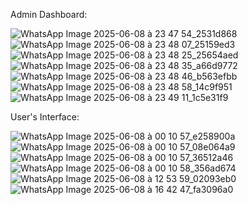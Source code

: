 Admin Dashboard:

![WhatsApp Image 2025-06-08 à 23 47 54_2531d868](https://github.com/user-attachments/assets/55cf7396-8be4-4228-9a83-dd3591328693)
![WhatsApp Image 2025-06-08 à 23 48 07_25159ed3](https://github.com/user-attachments/assets/cfcce046-b575-4b34-ba73-c252efe82f8a)
![WhatsApp Image 2025-06-08 à 23 48 25_25654aed](https://github.com/user-attachments/assets/e22377f9-3e25-4f22-8493-107e0d0ebae8)
![WhatsApp Image 2025-06-08 à 23 48 35_a66d9772](https://github.com/user-attachments/assets/88f15ad8-0e64-4714-b7ed-79ca72409cda)
![WhatsApp Image 2025-06-08 à 23 48 46_b563efbb](https://github.com/user-attachments/assets/ff800eb0-86a0-4e1f-b566-b196361a3a40)
![WhatsApp Image 2025-06-08 à 23 48 58_14c9f951](https://github.com/user-attachments/assets/597bc73b-ac91-4b04-8293-5a98a1c8e012)
![WhatsApp Image 2025-06-08 à 23 49 11_1c5e31f9](https://github.com/user-attachments/assets/9398f1dc-827e-4f43-bed8-765ffb058e91)

User's Interface:

![WhatsApp Image 2025-06-08 à 00 10 57_e258900a](https://github.com/user-attachments/assets/0aea8e8b-d5c6-4b4c-ab5e-0a5b28abcfac)
![WhatsApp Image 2025-06-08 à 00 10 57_08e064a9](https://github.com/user-attachments/assets/2ebe0f18-61c0-41b7-87eb-f6f027cccfee)
![WhatsApp Image 2025-06-08 à 00 10 57_36512a46](https://github.com/user-attachments/assets/80de99f9-8d32-43ba-a22e-7100f8affdd7)
![WhatsApp Image 2025-06-08 à 00 10 58_356ad674](https://github.com/user-attachments/assets/6887f411-36c2-4282-b2dc-3f162dd2936a)
![WhatsApp Image 2025-06-08 à 12 53 59_02093eb0](https://github.com/user-attachments/assets/049512a0-233c-438a-b78d-593f6a170e5f)
![WhatsApp Image 2025-06-08 à 16 42 47_fa3096a0](https://github.com/user-attachments/assets/b70d0d4c-f0a7-4624-b1ef-5893f52074b4)

